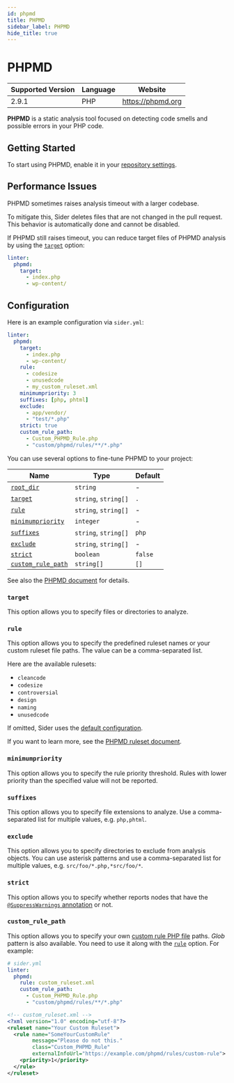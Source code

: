 ```yaml
---
id: phpmd
title: PHPMD
sidebar_label: PHPMD
hide_title: true
---
```


# PHPMD

| Supported Version | Language | Website           |
| ----------------- | -------- | ----------------- |
| 2.9.1             | PHP      | https://phpmd.org |

**PHPMD** is a static analysis tool focused on detecting code smells and possible errors in your PHP code.

## Getting Started

To start using PHPMD, enable it in your [repository settings](../../getting-started/repository-settings.md).

## Performance Issues

PHPMD sometimes raises analysis timeout with a larger codebase.

To mitigate this, Sider deletes files that are not changed in the pull request.
This behavior is automatically done and cannot be disabled.

If PHPMD still raises timeout, you can reduce target files of PHPMD analysis by using the [`target`](#target) option:

```yaml
linter:
  phpmd:
    target:
      - index.php
      - wp-content/
```

## Configuration

Here is an example configuration via `sider.yml`:

```yaml
linter:
  phpmd:
    target:
      - index.php
      - wp-content/
    rule:
      - codesize
      - unusedcode
      - my_custom_ruleset.xml
    minimumpriority: 3
    suffixes: [php, phtml]
    exclude:
      - app/vendor/
      - "test/*.php"
    strict: true
    custom_rule_path:
      - Custom_PHPMD_Rule.php
      - "custom/phpmd/rules/**/*.php"
```

You can use several options to fine-tune PHPMD to your project:

| Name                                                                                  | Type                 | Default |
| ------------------------------------------------------------------------------------- | -------------------- | ------- |
| [`root_dir`](../../getting-started/custom-configuration.md#linteranalyzer_idroot_dir) | `string`             | -       |
| [`target`](#target)                                                                   | `string`, `string[]` | `.`     |
| [`rule`](#rule)                                                                       | `string`, `string[]` | -       |
| [`minimumpriority`](#minimumpriority)                                                 | `integer`            | -       |
| [`suffixes`](#suffixes)                                                               | `string`, `string[]` | `php`   |
| [`exclude`](#exclude)                                                                 | `string`, `string[]` | -       |
| [`strict`](#strict)                                                                   | `boolean`            | `false` |
| [`custom_rule_path`](#custom_rule_path)                                               | `string[]`           | `[]`    |

See also the [PHPMD document](https://phpmd.org/documentation/index.html) for details.

### `target`

This option allows you to specify files or directories to analyze.

### `rule`

This option allows you to specify the predefined ruleset names or your custom ruleset file paths.
The value can be a comma-separated list.

Here are the available rulesets:

- `cleancode`
- `codesize`
- `controversial`
- `design`
- `naming`
- `unusedcode`

If omitted, Sider uses the [default configuration](https://github.com/sider/runners/blob/HEAD/images/phpmd/sider_config.xml).

If you want to learn more, see the [PHPMD ruleset document](https://phpmd.org/rules/index.html).

### `minimumpriority`

This option allows you to specify the rule priority threshold.
Rules with lower priority than the specified value will not be reported.

### `suffixes`

This option allows you to specify file extensions to analyze.
Use a comma-separated list for multiple values, e.g. `php,phtml`.

### `exclude`

This option allows you to specify directories to exclude from analysis objects.
You can use asterisk patterns and use a comma-separated list for multiple values, e.g. `src/foo/*.php,*src/foo/*`.

### `strict`

This option allows you to specify whether reports nodes that have the [`@SuppressWarnings` annotation](https://phpmd.org/documentation/suppress-warnings.html) or not.

### `custom_rule_path`

This option allows you to specify your own [custom rule PHP file](https://phpmd.org/documentation/writing-a-phpmd-rule.html) paths.
_Glob_ pattern is also available.
You need to use it along with the [`rule`](#rule) option. For example:

```yaml
# sider.yml
linter:
  phpmd:
    rule: custom_ruleset.xml
    custom_rule_path:
      - Custom_PHPMD_Rule.php
      - "custom/phpmd/rules/**/*.php"
```

```xml
<!-- custom_ruleset.xml -->
<?xml version="1.0" encoding="utf-8"?>
<ruleset name="Your Custom Ruleset">
  <rule name="SomeYourCustomRule"
        message="Please do not this."
        class="Custom_PHPMD_Rule"
        externalInfoUrl="https://example.com/phpmd/rules/custom-rule">
    <priority>1</priority>
  </rule>
</ruleset>
```
